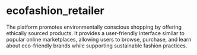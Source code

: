 # ecofashion_retailer
The platform promotes environmentally conscious shopping by offering ethically sourced products. It provides a user-friendly interface similar to popular online marketplaces, allowing users to browse, purchase, and learn about eco-friendly brands while supporting sustainable fashion practices.
